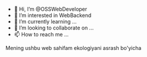- 👋 Hi, I’m @OSSWebDeveloper
- 👀 I’m interested in WebBackend
- 🌱 I’m currently learning ...
- 💞️ I’m looking to collaborate on ...
- 📫 How to reach me ...

<!---
OSSWebDeveloper/OSSWebDeveloper is a ✨ special ✨ repository because its `README.md` (this file) appears on your GitHub profile.
You can click the Preview link to take a look at your changes.
--->
Mening ushbu web sahifam ekologiyani asrash bo'yicha
